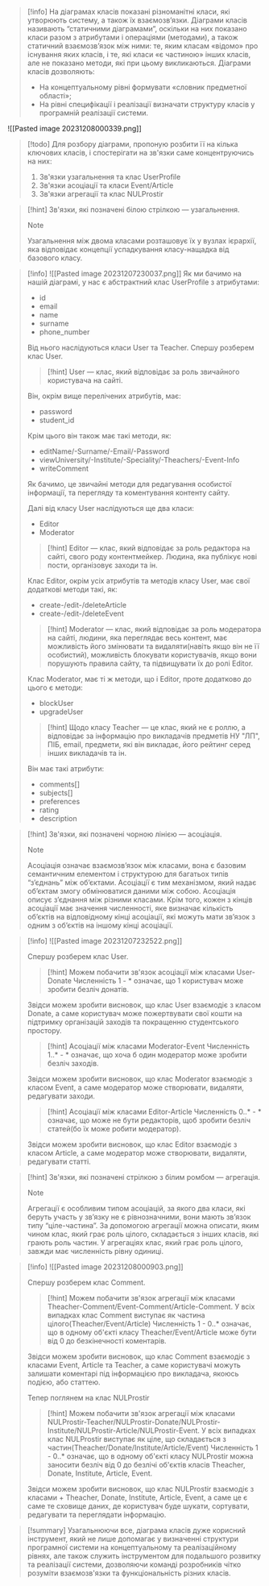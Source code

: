 > [!info] 
> На діаграмах класів показані різноманітні класи, які утворюють систему, а також їх взаємозв’язки. Діаграми класів називають “статичними діаграмами”, оскільки на них показано класи разом з атрибутами і операціями (методами), а також статичний взаємозв’язок між ними: те, яким класам «відомо» про існування яких класів, і те, які класи «є частиною» інших класів, але не показано методи, які при цьому викликаються. 
> Діаграми класів дозволяють:
> - На концептуальному рівні формувати «словник предметної області»; 
> - На рівні специфікації і реалізації визначати структуру класів у програмній реалізації системи. 

![[Pasted image 20231208000339.png]]

> [!todo] 
> Для розбору діаграми, пропоную розбити її на кілька ключових класів, і спостерігати на зв'язки саме концентруючись на них:
> 1. Зв'язки узагальнення та клас UserProfile
> 2. Зв'язки асоціації та класи Event/Article
> 3. Зв'язки агрегації та клас NULProstir


> [!hint] 
> Зв'язки, які позначені білою стрілкою — узагальнення.
> > [!note] 
>  Узагальнення між двома класами розташовує їх у вузлах ієрархії, яка відповідає концепції успадкування класу-нащадка від базового класу.

> [!info] 
![[Pasted image 20231207230037.png]]
> Як ми бачимо на нашій діаграмі, у нас є абстрактний клас UserProfile з атрибутами:
> -  id
> - email
> - name
> - surname
> - phone_number
>
>Від нього наслідуються класи User та Teacher.
>Спершу розберем клас User.
>
>> [!hint] 
> User — клас, який відповідає за роль звичайного користувача на сайті. 
> 
> Він, окрім вище перелічених атрибутів, має:
>- password
>- student_id
>
>Крім цього він також має такі методи, як:
>- editName/-Surname/-Email/-Password
>- viewUniversity/-Institute/-Speciality/-Theachers/-Event-Info
>- writeComment
>
>Як бачимо, це звичайні методи для редагування особистої інформації, та перегляду та коментування контенту сайту.
>
>Далі від класу User наслідуються ще два класи:
>- Editor
>- Moderator
>
>  > [!hint] 
> Editor — клас, який відповідає за роль редактора на сайті, свого роду контентмейкер. Людина, яка публікує нові пости, організовує заходи та ін. 
>
>  Клас Editor, окрім усіх атрибутів та методів класу User, має свої додаткові методи такі, як:
>- create-/edit-/deleteArticle
>- create-/edit-/deleteEvent
>
>  > [!hint] 
>  Moderator — клас, який відповідає за роль модератора на сайті, людини, яка переглядає весь контент, має можливість його змінювати та видаляти(навіть якщо він не її особистий), можливість блокувати користувачів, якщо вони порушують правила сайту, та підвищувати їх до ролі Editor.
>  
>  Клас Moderator, має ті ж методи, що і Editor, проте додатково до цього є методи:
>  - blockUser
>  - upgradeUser
>  
> > [!hint] 
> Щодо класу Teacher — це клас, який не є роллю, а відповідає за інформацію про викладачів предметів НУ "ЛП", ПІБ, email, предмети, які він викладає, його рейтинг серед інших викладачів та ін. 
>  
>  Він має такі  атрибути:
>  - comments[]
>  - subjects[]
>  - preferences
>  - rating
>  - description


> [!hint] 
> Зв'язки, які позначені чорною лінією — асоціація.
> > [!note] 
>  Асоціація означає взаємозв’язок між класами, вона є базовим семантичним елементом і структурою для багатьох типів “з’єднань” між об’єктами. Асоціації є тим механізмом, який надає об’єктам змогу обмінюватися даними між собою. Асоціація описує з’єднання між різними класами. 
>  Крім того, кожен з кінців асоціації має значення численності, яке визначає кількість об’єктів на відповідному кінці асоціації, які можуть мати зв’язок з одним з об’єктів на іншому кінці асоціації.

> [!info] 
![[Pasted image 20231207232522.png]]
>
>Спершу розберем клас User.
>
>> [!hint] 
> Можем побачити зв'язок асоціації між класами User-Donate
> > Численність 1 - * означає, що 1 користувач може зробити безліч донатів.
> 
> Звідси можем зробити висновок, що клас User взаємодіє з класом Donate, а саме користувач може пожертвувати свої кошти на підтримку організацій заходів та покращенню студентського простору.
> > 
>
>  > [!hint] 
>  Асоціації між класами Moderator-Event
> > Численність 1..* - * означає, що хоча б один модератор може зробити безліч заходів.
>
>  Звідси можем зробити висновок, що клас Moderator взаємодіє з класом Event, а саме модератор може створювати, видаляти, редагувати заходи.
>
>> [!hint] 
>  Асоціації між класами Editor-Article
> > Численність 0..* - * означає, що може не бути редакторів, щоб зробити безліч статей(бо  їх може робити модератор).
>
>  Звідси можем зробити висновок, що клас Editor взаємодіє з класом Article, а саме модератор може створювати, видаляти, редагувати статті.


> [!hint] 
> Зв'язки, які позначені стрілкою з білим ромбом — агрегація.
> > [!note] 
>  Агрегації є особливим типом асоціацій, за якого два класи, які беруть участь у зв’язку не є рівнозначними, вони мають зв’язок типу “ціле-частина”. За допомогою агрегації можна описати, яким чином клас, який грає роль цілого, складається з інших класів, які грають роль частин. У агрегаціях клас, який грає роль цілого, завжди має численність рівну одиниці.

> [!info] 
![[Pasted image 20231208000903.png]]
>
>Спершу розберем клас Comment.
>
>> [!hint] 
> Можем побачити зв'язок агрегації між класами Theacher-Comment/Event-Comment/Article-Comment. У всіх випадках клас Comment виступає як частина цілого(Theacher/Event/Article)
> > Численність 1 - 0..* означає, що в одному об'єкті класу Theacher/Event/Article  може бути від 0 до безкінечності коментарів.
> 
> Звідси можем зробити висновок, що клас Comment взаємодіє з класами Event, Article та Teacher, а саме користувачі можуть залишати коментарі під інформацією про викладача, якоюсь подією, або статтею.
> 
> > 
>
>Тепер поглянем на клас NULProstir
>> [!hint] 
> Можем побачити зв'язок агрегації між класами NULProstir-Teacher/NULProstir-Donate/NULProstir-Institute/NULProstir-Article/NULProstir-Event. У всіх випадках клас NULProstir виступає як ціле, що складається з частин(Theacher/Donate/Institute/Article/Event)
> > Численність 1 - 0..* означає, що в одному об'єкті класу NULProstir можна заносити безліч від 0 до безлічі об'єктів класів Theacher, Donate, Institute, Article, Event.
> 
> Звідси можем зробити висновок, що клас NULProstir взаємодіє з класами + Theacher, Donate, Institute, Article, Event, а саме це є саме те сховище даних, де користувач буде шукати, сортувати, редагувати та переглядати інформацію.

> [!summary] 
Узагальнюючи все, діаграма класів дуже корисний інструмент, який не лише допомагає у визначенні структури програмної системи на концептуальному та реалізаційному рівнях, але також служить інструментом для подальшого розвитку та реалізації системи, дозволяючи команді розробників чітко розуміти взаємозв'язки та функціональність різних класів.
> 

